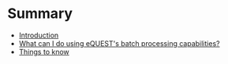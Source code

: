 # Summary

* [Introduction](README.md)
* [What can I do using eQUEST's batch processing capabilities?](chapter1.md)
* [Things to know](ThingsToKnow.md)

